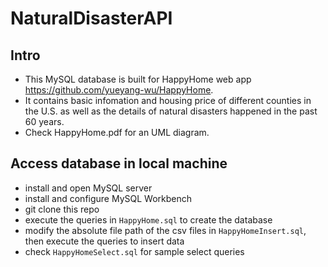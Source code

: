 # NaturalDisasterAPI
## Intro
- This MySQL database is built for HappyHome web app https://github.com/yueyang-wu/HappyHome.
- It contains basic infomation and housing price of different counties in the U.S. as well as the details of natural disasters happened in the past 60 years.
- Check HappyHome.pdf for an UML diagram.

## Access database in local machine
- install and open MySQL server
- install and configure MySQL Workbench
- git clone this repo
- execute the queries in `HappyHome.sql` to create the database
- modify the absolute file path of the csv files in `HappyHomeInsert.sql`, then execute the queries to insert data
- check `HappyHomeSelect.sql` for sample select queries
